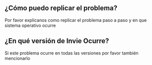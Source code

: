## ¿Cómo puedo replicar el problema?
Por favor explicanos como replicar el problema paso a paso y en que sistema operativo ocurre
## ¿En qué versión de Invie Ocurre?
Si este problema ocurre en todas las versiones por favor también mencionarlo
